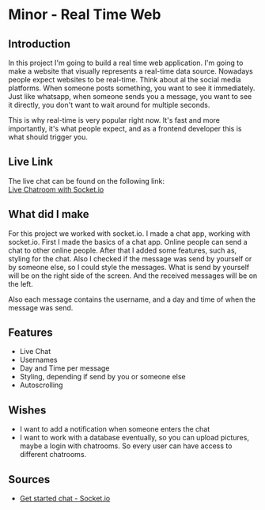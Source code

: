 # Minor - Real Time Web

## Introduction
In this project I'm going to build a real time web application. I'm going to make a
website that visually represents a real-time data source. Nowadays people expect websites
to be real-time. Think about al the social media platforms. When someone posts something, you want
to see it immediately. Just like whatsapp, when someone sends you a message, you want to see it
directly, you don't want to wait around for multiple seconds.

This is why real-time is very popular right now. It's fast and more importantly, it's what people
expect, and as a frontend developer this is what should trigger you.

## Live Link
The live chat can be found on the following link: <br/>
[Live Chatroom with Socket.io](https://minor-realtimeweb-chat.herokuapp.com/)

## What did I make
For this project we worked with socket.io. I made a chat app, working with socket.io.
First I made the basics of a chat app. Online people can send a chat to other online people.
After that I added some features, such as, styling for the chat.
Also I checked if the message was send by yourself or by someone else, so I could style the
messages. What is send by yourself will be on the right side of the screen. And the received
messages will be on the left.

Also each message contains the username, and a day and time of when the message was send.

## Features
-	Live Chat
-	Usernames
-	Day and Time per message
-	Styling, depending if send by you or someone else
-	Autoscrolling

## Wishes
-	I want to add a notification when someone enters the chat
-	I want to work with a database eventually, so you can upload pictures, maybe a login with chatrooms.
	So every user can have access to different chatrooms.

## Sources
-	[Get started chat - Socket.io](https://socket.io/get-started/chat/)
